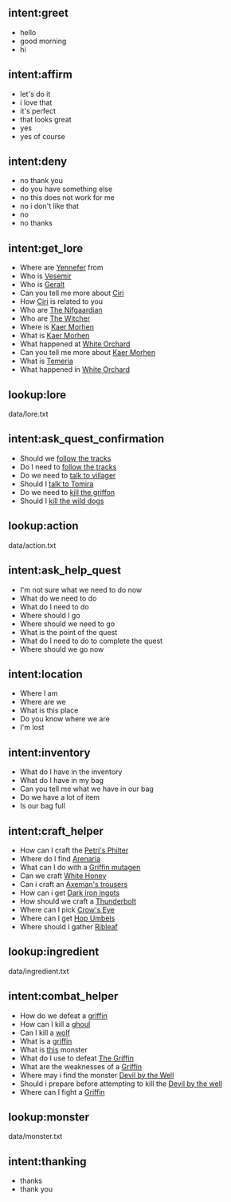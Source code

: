 ## intent:greet
- hello
- good morning
- hi

## intent:affirm
- let's do it
- i love that
- it's perfect
- that looks great
- yes
- yes of course

## intent:deny
- no thank you
- do you have something else
- no this does not work for me
- no i don't like that
- no
- no thanks

## intent:get_lore
- Where are [Yennefer](lore) from
- Who is [Vesemir](lore)
- Who is [Geralt](lore)
- Can you tell me more about [Ciri](lore)
- How [Ciri](lore) is related to you
- Who are [The Nifgaardian](lore)
- Who are [The Witcher](lore)
- Where is [Kaer Morhen](lore)
- What is [Kaer Morhen](lore)
- What happened at [White Orchard](lore)
- Can you tell me more about [Kaer Morhen](lore)
- What is [Temeria](lore)
- What happened in [White Orchard](lore)

## lookup:lore
data/lore.txt

## intent:ask_quest_confirmation
- Should we [follow the tracks](action)
- Do I need to [follow the tracks](action)
- Do we need to [talk to villager](action)
- Should I [talk to Tomira](action)
- Do we need to [kill the griffon](action)
- Should I [kill the wild dogs](action)

## lookup:action
data/action.txt

## intent:ask_help_quest
- I'm not sure what we need to do now
- What do we need to do
- What do I need to do
- Where should I go
- Where should we need to go
- What is the point of the quest
- What do I need to do to complete the quest
- Where should we go now

## intent:location
- Where I am
- Where are we
- What is this place
- Do you know where we are
- I'm lost

## intent:inventory
- What do I have in the inventory
- What do I have in my bag
- Can you tell me what we have in our bag
- Do we have a lot of item
- Is our bag full

## intent:craft_helper
- How can I craft the [Petri's Philter](ingredient)
- Where do I find [Arenaria](ingredient)
- What can I do with a [Griffin mutagen](ingredient)
- Can we craft [White Honey](ingredient)
- Can i craft an [Axeman's trousers](ingredient)
- How can i get [Dark iron ingots](ingredient)
- How should we craft a [Thunderbolt](ingredient)
- Where can I pick [Crow's Eye](ingredient)
- Where can I get [Hop Umbels](ingredient)
- Where should I gather [Ribleaf](ingredient)

## lookup:ingredient
data/ingredient.txt

## intent:combat_helper
- How do we defeat a [griffin](monster)
- How can I kill a [ghoul](monster)
- Can I kill a [wolf](monster)
- What is a [griffin](monster)
- What is [this](monster) monster
- What do I use to defeat [The Griffin](monster)
- What are the weaknesses of a [Griffin](monster)
- Where may i find the monster [Devil by the Well](monster)
- Should i prepare before attempting to kill the [Devil by the well](monster)
- Where can I fight a [Griffin](monster) 

## lookup:monster
data/monster.txt

## intent:thanking
- thanks
- thank you

